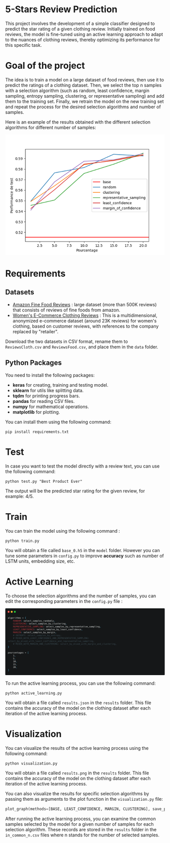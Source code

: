 # 5-Stars Review Prediction
This project involves the development of a simple classifier designed to predict the star rating of a given clothing review. Initially trained on food reviews, the model is fine-tuned using an active learning approach to adapt to the nuances of clothing reviews, thereby optimizing its performance for this specific task.
# Goal of the project
The idea is to train a model on a large dataset of food reviews, then use it to predict the ratings of a clothing dataset. Then, we select the top n samples with a selection algorithm (such as random, least confidence, margin sampling, entropy sampling, clustering, or representative sampling) and add them to the training set. Finally, we retrain the model on the new training set and repeat the process for the desired selection algorithms and number of samples.  

Here is an example of the results obtained with the different selection algorithms for different number of samples:

![alt text](images/results_example.png)

# Requirements
## Datasets
- [Amazon Fine Food Reviews](https://www.kaggle.com/snap/amazon-fine-food-reviews/) : large dataset (more than 500K reviews) that consists of reviews of fine foods from amazon.
- [Women's E-Commerce Clothing Reviews](https://www.kaggle.com/datasets/nicapotato/womens-ecommerce-clothing-reviews) : This is a multidimensional, anonymized e-commerce dataset (around 23K reviews) for women's clothing, based on customer reviews, with references to the company replaced by "retailer".

Download the two datasets in CSV format, rename them to `ReviewsCloth.csv` and `ReviewsFood.csv`, and place them in the `data` folder.

## Python Packages
You need to install the following packages:
- **keras** for creating, training and testing model.
- **sklearn** for utils like splitting data.
- **tqdm** for printing progress bars.
- **pandas** for reading CSV files.
- **numpy** for mathematical operations.
- **matplotlib** for plotting.

You can install them using the following command:
```
pip install requirements.txt
```
# Test
In case you want to test the model directly with a review text, you can use the following command:
```
python test.py "Best Product Ever"
```
The output will be the predicted star rating for the given review, for example: 4/5.

# Train
You can train the model using the following command :
```
python train.py
```
You will obtain a file called `base_0.h5` in the `model` folder. However you can tune some parameters in `config.py` to improve **accuracy** such as number of LSTM units, embedding size, etc.

# Active Learning
To choose the selection algorithms and the number of samples, you can edit the corresponding parameters in the `config.py` file : 

![alt text](images/config.png)

To run the active learning process, you can use the following command:
```
python active_learning.py
```
You will obtain a file called `results.json` in the `results` folder. This file contains the accuracy of the model on the clothing dataset after each iteration of the active learning process.

# Visualization
You can visualize the results of the active learning process using the following command:
```
python visualization.py
```
You will obtain a file called `results.png` in the `results` folder. This file contains the accuracy of the model on the clothing dataset after each iteration of the active learning process.  

You can also visualize the results for specific selection algorithms by passing them as arguments to the plot function in the `visualization.py` file:
```python
plot_graph(methods=[BASE, LEAST_CONFIDENCE, MARGIN, CLUSTERING], save_path='results/results_2.png')
```

After running the active learning process, you can examine the common samples selected by the model for a given number of samples for each selection algorithm. These records are stored in the `results` folder in the `in_common_n.csv` files where n stands for the number of selected samples. 